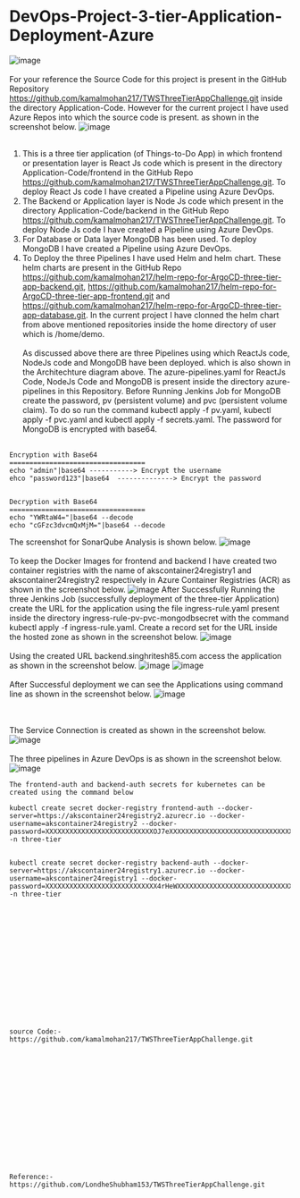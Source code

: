 # DevOps-Project-3-tier-Application-Deployment-Azure
![image](https://github.com/kamalmohan217/DevOps-Project-3-tier-Application-Deployment-Azure/assets/128888356/56176858-c770-4d06-8297-2553ca6e03d6)
<br><br/>
For your reference the Source Code for this project is present in the GitHub Repository https://github.com/kamalmohan217/TWSThreeTierAppChallenge.git inside the directory Application-Code. However for the current project I have used Azure Repos into which the source code is present. as shown in the screenshot below.
![image](https://github.com/kamalmohan217/DevOps-Project-3-tier-Application-Deployment-Azure/assets/128888356/129bd84c-bb05-411b-bf30-22e006313736)
<br><br/>
1. This is a three tier application (of Things-to-Do App) in which frontend or presentation layer is React Js code which is present in the directory Application-Code/frontend in the GitHub Repo https://github.com/kamalmohan217/TWSThreeTierAppChallenge.git. To deploy React Js code I have created a Pipeline using Azure DevOps.
2. The Backend or Application layer is Node Js code which present in the directory Application-Code/backend in the GitHub Repo https://github.com/kamalmohan217/TWSThreeTierAppChallenge.git. To deploy Node Js code I have created a Pipeline using Azure DevOps.
3. For Database or Data layer MongoDB has been used. To deploy MongoDB I have created a Pipeline using Azure DevOps.
4. To Deploy the three Pipelines I have used Helm and helm chart. These helm charts are present in the GitHub Repo https://github.com/kamalmohan217/helm-repo-for-ArgoCD-three-tier-app-backend.git, https://github.com/kamalmohan217/helm-repo-for-ArgoCD-three-tier-app-frontend.git and https://github.com/kamalmohan217/helm-repo-for-ArgoCD-three-tier-app-database.git. In the current project I have clonned the helm chart from above mentioned repositories inside the home directory of user which is /home/demo.
<br><br/>
As discussed above there are three Pipelines using which ReactJs code, NodeJs code and MongoDB have been deployed. which is also shown in the Architechture diagram above. The azure-pipelines.yaml for ReactJs Code, NodeJs Code and MongoDB is present inside the directory azure-pipelines in this Repository. Before Running Jenkins Job for MongoDB create the password, pv (persistent volume) and pvc (persistent volume claim). To do so run the command kubectl apply -f pv.yaml, kubectl apply -f pvc.yaml and kubectl apply -f secrets.yaml. The password for MongoDB is encrypted with base64. 
<br><br/>
```
Encryption with Base64
==================================
echo "admin"|base64 -----------> Encrypt the username
ehco "password123"|base64  --------------> Encrypt the password


Decryption with Base64
==================================
echo "YWRtaW4="|base64 --decode
echo "cGFzc3dvcmQxMjM="|base64 --decode
```
The screenshot for SonarQube Analysis is shown below.
![image](https://github.com/kamalmohan217/DevOps-Project-3-tier-Application-Deployment-Azure/assets/128888356/9809fc4c-54b0-4188-ba50-966de90b78f6)
<br><br/>
To keep the Docker Images for frontend and backend I have created two container registries with the name of akscontainer24registry1 and akscontainer24registry2 respectively in Azure Container Registries (ACR) as shown in the screenshot below.
![image](https://github.com/kamalmohan217/DevOps-Project-3-tier-Application-Deployment-Azure/assets/128888356/1164e77e-2ec0-45ee-8b38-912dc657145c)
After Successfully Running the three Jenkins Job (successfully deployment of the three-tier Application) create the URL for the application using the file ingress-rule.yaml present inside the directory ingress-rule-pv-pvc-mongodbsecret with the command kubectl apply -f ingress-rule.yaml. Create a record set for the URL inside the hosted zone as shown in the screenshot below.
![image](https://github.com/kamalmohan217/DevOps-Project-3-tier-Application-Deployment-Azure/assets/128888356/4789f464-a7ae-43ba-aff2-92e1d4f38ce7)
<br><br/>
Using the created URL backend.singhritesh85.com access the application as shown in the screenshot below.
![image](https://github.com/kamalmohan217/DevOps-Project-3-tier-Application-Deployment-Azure/assets/128888356/ba049ecc-0e36-4a02-ab8c-a9a08469f9e0)
![image](https://github.com/kamalmohan217/DevOps-Project-3-tier-Application-Deployment-Azure/assets/128888356/f3e9fda1-3300-4d11-ac4f-5f228b59f6d4)
<br><br/>
After Successful deployment we can see the Applications using command line as shown in the screenshot below.
![image](https://github.com/kamalmohan217/DevOps-Project-3-tier-Application-Deployment-Azure/assets/128888356/e6f9caa8-c2b2-4176-aa2b-91c1cbbba9af)

<br><br/>
The Service Connection is created as shown in the screenshot below.
![image](https://github.com/kamalmohan217/DevOps-Project-3-tier-Application-Deployment-Azure/assets/128888356/eb91cf5b-c52e-456a-b457-6c3ee33988d7)
<br><br/>
The three pipelines in Azure DevOps is as shown in the screenshot below.
![image](https://github.com/kamalmohan217/DevOps-Project-3-tier-Application-Deployment-Azure/assets/128888356/509d8240-a3fd-426d-9ec3-1cad208bd707)
```
The frontend-auth and backend-auth secrets for kubernetes can be created using the command below

kubectl create secret docker-registry frontend-auth --docker-server=https://akscontainer24registry2.azurecr.io --docker-username=akscontainer24registry2 --docker-password=XXXXXXXXXXXXXXXXXXXXXXXXXXXOJ7eXXXXXXXXXXXXXXXXXXXXXXXXXXXXXXXXXXXFyh6 -n three-tier


kubectl create secret docker-registry backend-auth --docker-server=https://akscontainer24registry1.azurecr.io --docker-username=akscontainer24registry1 --docker-password=XXXXXXXXXXXXXXXXXXXXXXXXXXXX4rHeWXXXXXXXXXXXXXXXXXXXXXXXXXXXXXXXXX1skn -n three-tier
```
<br><br/>
<br><br/>
<br><br/>
<br><br/>
<br><br/>
<br><br/>
```
source Code:-  https://github.com/kamalmohan217/TWSThreeTierAppChallenge.git
```
<br><br/>
<br><br/>
<br><br/>
<br><br/>
<br><br/>
<br><br/>
```
Reference:-   https://github.com/LondheShubham153/TWSThreeTierAppChallenge.git
```
